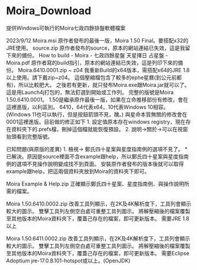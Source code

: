 # Moira_Download
提供Windows可執行的Moira七政四餘排盤軟體檔案

2023/9/12
Moira.msi
  原作者發布的最後一版，Moira 1.50 Final。要搭配x32的JRE使用。
source.zip
  原作者發布的source，原本的網站連結已失效，這是我留下來的備份。
How to build - Moira - 七政四餘星盤 天星擇日 占星盤 - Moira.pdf
  原作者寫的build指引，原本的網站連結已失效，這是列印下來的備份。
Moira.6410.0001.zip ~ z04 
  我重新Build的x64版本，需搭配x64的JRE 1.8以上使用。請下戴zip~z04。
  這個壓縮檔包含了較多的ephe星曆(到公元前都有)，所以比較肥大。
  之後若有更新，就只發布Moira.exe跟Moira.jar就可以了。
  這是用Launch4j打包的，無法釘選到開始或工作列。
  完整的版號是Moira 1.50.6410.0001。
  1.50是繼承原作最後一版，如果在立命推移部份有修改，會在這裡進版，以利區別。
  6410，64代表x64，10代表Windows 10相容。(Windows 11也可以執行，但是按鈕箭頭不見，醜。)
  與星命本質無關的修改會在0001這裡進版。目前做的修正如下
    1. 設定值原本存在windows registry，現在存在資料夾下的.prefs檔，刪掉這個檔就能恢復預設。
    2. 說明->關於->可以在視窗抬頭看到完整版號。

  已知問題(與原版的差異)
    1. 檢視-> 鄭氏四十星案與星度指南例的選項不見了。
    *已解決。原因是source裡面不含example跟help，所以鄭氏四十星案與星度指南例的選項不見操作說明變成找不到頁面。
      安裝原作者發布的版本後就可以取得example跟help，把這兩個資料夾放到Moira的資料夾下即可。

  Moira Example & Help.zip  正確顯示鄭氏四十星案、星度指南例、與操作說明所需的檔案。

  Moira 1.50.6410.0002.zip  改善工具列顯示，在2K及4K解析度下，工具列會顯示較大的圖示。
    雙擊工具列左側空白處可重整工具列圖示。
    將解壓縮後的檔案覆製至其他版本的Moira資料夾下，覆蓋己存在的檔案，即可更新版本。
    需要JRE 1.8以上

  Moira 1.50.6411.0002.zip  改善工具列顯示，在2K及4K解析度下，工具列會顯示較大的圖示。
    雙擊工具列左側空白處可重整工具列圖示。
    將解壓縮後的檔案覆製至其他版本的Moira資料夾下，覆蓋己存在的檔案，即可更新版本。
    需要Eclipse Adoptium jre-17.0.8.101-hotspot或以上。(OpenJDK)
